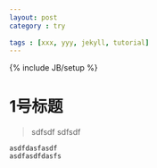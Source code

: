 ```yaml
---
layout: post
category : try 
 
tags : [xxx, yyy, jekyll, tutorial]
---
```

{% include JB/setup %}
# 1号标题

>sdfsdf
sdfsdf

```
asdfdasfasdf
asdfasdfdasfs
```

